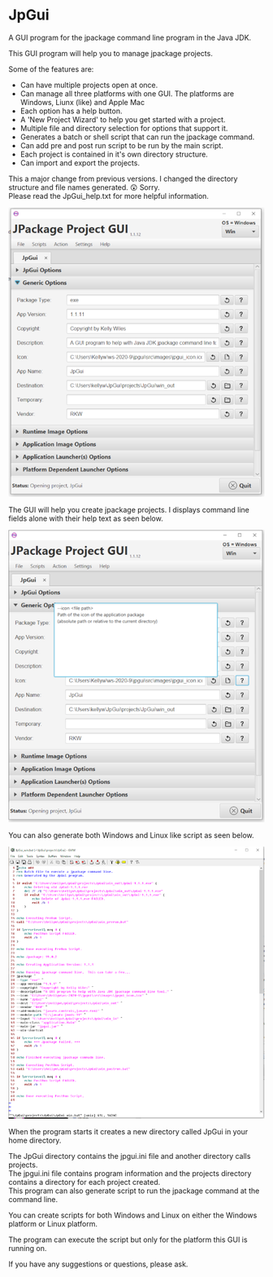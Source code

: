 # JpGui
A GUI program for the jpackage command line program in the Java JDK.

This GUI program will help you to manage jpackage projects.

Some of the features are:

- Can have multiple projects open at once.
- Can manage all three platforms with one GUI. The platforms are Windows, Liunx (like) and Apple Mac
- Each option has a help button.
- A 'New Project Wizard' to help you get started with a project.
- Multiple file and directory selection for options that support it.
- Generates a batch or shell script that can run the jpackage command.
- Can add pre and post run script to be run by the main script.
- Each project is contained in it's own directory structure.
- Can import and export the projects.

This a major change from previous versions. I changed the directory structure and file names generated. :astonished: Sorry.<br>
Please read the JpGui_help.txt for more helpful information.

![jpgui image](src/images/jpgui.png?raw=true)

The GUI will help you create jpackage projects.  I displays command line fields alone with their help text as seen below.

![jpgui image with field help](src/images/jpGui_help.png?raw=true)

You can also generate both Windows and Linux like script as seen below.

![jpgui image of batch script](src/images/jpgui_script.png?raw=true)

When the program starts it creates a new directory called JpGui in your home directory.

The JpGui directory contains the jpgui.ini file and another directory calls projects.<br>
The jpgui.ini file contains program information and the projects directory contains a directory for each project created.<br>
This program can also generate script to run the jpackage command at the command line.

You can create scripts for both Windows and Linux on either the Windows platform or Linux platform.

The program can execute the script but only for the platform this GUI is running on.

If you have any suggestions or questions, please ask.
